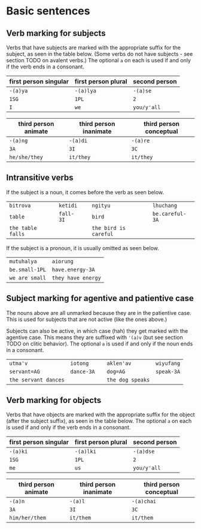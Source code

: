 # Basic sentences

## Verb marking for subjects

Verbs that have subjects are marked with the appropriate suffix for the subject,
as seen in the table below. (Some verbs do not have subjects - see section TODO
on avalent verbs.) The optional ```a``` on each is used if and only if the verb ends
in a consonant.

| first person singular | first person plural | second person |
|-|-|-|
| ```-(a)ya``` | ```-(a)lya``` | ```-(a)se``` |
| ```1SG``` | ```1PL``` | ```2``` |
| ```I``` | ```we``` | ```you/y'all``` |

| third person animate | third person inanimate | third person conceptual |
|-|-|-|
| ```-(a)ng``` | ```-(a)di``` | ```-(a)re``` |
| ```3A``` | ```3I``` | ```3C``` |
| ```he/she/they``` | ```it/they``` | ```it/they``` |

## Intransitive verbs

If the subject is a noun, it comes before the verb as seen below.

| | | | | |
|-|-|-|-|-|
| ```bitrova``` | ```ketidi``` | | ```ngityu``` | ```lhuchang``` |
| ```table``` | ```fall-3I``` | | ```bird``` | ```be.careful-3A``` |
| ```the table falls``` | | | ```the bird is careful``` | |

If the subject is a pronoun, it is usually omitted as seen below.

| | |
|-|-|
| ```mutuhalya``` | ```aiorung``` |
| ```be.small-1PL``` | ```have.energy-3A``` |
| ```we are small``` | ```they have energy``` |

## Subject marking for agentive and patientive case

The nouns above are all unmarked because they are in the patientive case. This is used
for subjects that are not active (like the ones above.)

Subjects can also be active, in which case (hah) they get marked with the agentive
case. This means they are suffixed with ```'(a)v``` (but see section TODO on clitic
behavior). The optional ```a``` is used if and only if the noun ends in a consonant.

| | | | | |
|-|-|-|-|-|
| ```utma'v``` | ```iotong``` | | ```aklen'av``` | ```wiyufang``` |
| ```servant=AG``` | ```dance-3A``` | | ```dog=AG``` | ```speak-3A``` |
| ```the servant dances``` | | | ```the dog speaks``` | |

## Verb marking for objects

Verbs that have objects are marked with the appropriate suffix for the object (after
the subject suffix), as seen in the table below. The optional ```a``` on each is
used if and only if the verb ends in a consonant.

| first person singular | first person plural | second person |
|-|-|-|
| ```-(a)ki``` | ```-(a)lki``` | ```-(a)dse``` |
| ```1SG``` | ```1PL``` | ```2``` |
| ```me``` | ```us``` | ```you/y'all``` |

| third person animate | third person inanimate | third person conceptual |
|-|-|-|
| ```-(a)n``` | ```-(a)l``` | ```-(a)chai``` |
| ```3A``` | ```3I``` | ```3C``` |
| ```him/her/them``` | ```it/them``` | ```it/them``` |

